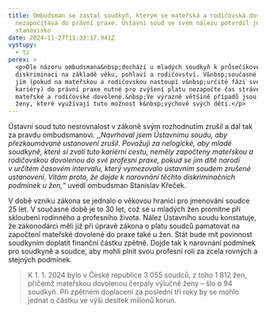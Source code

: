 ```yaml
---
title: Ombudsman se zastal soudkyň, kterým se mateřská a rodičovská dovolená
  nezapočítává do právní praxe. Ústavní soud ve svém nálezu potvrdil jeho
  stanovisko
date: 2024-11-27T11:33:17.941Z
vystupy:
  - tz
perex: >
  <p>Dle názoru ombudsmana&nbsp;dochází u mladých soudkyň k průsečíkové
  diskriminaci na základě věku, pohlaví a rodičovství. V&nbsp;současné době se
  jim (pokud na mateřskou a rodičovskou nastoupí v&nbsp;určité fázi své pracovní
  kariéry) do právní praxe nutné pro zvýšení platu nezapočte čas strávený na
  mateřské a rodičovské dovolené.&nbsp;Ve výrazné většině případů jsou to právě
  ženy, které využívají tuto možnost k&nbsp;výchově svých dětí.</p>
---
```

<p>Ústavní soud tuto nesrovnalost v&nbsp;zákoně svým rozhodnutím zrušil a dal tak za pravdu ombudsmanovi. ,,<em>Navrhoval jsem Ústavnímu soudu, aby přezkoumávané ustanovení zrušil.&nbsp;Považuji za nelogické, aby mladé soudkyně, které si zvolí tuto kariérní cestu, neměly započteny mateřskou a rodičovskou dovolenou do své profesní praxe, pokud se jim dítě narodí v&nbsp;určitém časovém intervalu, který vymezovalo ústavním soudem zrušené ustanovení. Vítám proto, že dojde k&nbsp;narovnání těchto diskriminačních podmínek u žen,&ldquo; </em>uvedl ombudsman Stanislav Křeček.</p>

<p>V&nbsp;době vzniku zákona se jednalo o věkovou hranici pro jmenování soudce 25 let. V&nbsp;současné době je to 30 let, což se u mladých žen promítne při skloubení rodinného a profesního života. Nález Ústavního soudu konstatuje, že zákonodárci měli již při úpravě zákona o platu soudců pamatovat na započtení mateřské dovolené do praxe také u žen. Stát bude mít povinnost soudkyním doplatit finanční částku zpětně.<em> </em>Dojde tak k&nbsp;narovnání podmínek pro soudkyně a soudce, aby mohli plnit svou profesní roli za zcela rovných a stejných podmínek.</p>

<blockquote>
<p>K&nbsp;1. 1. 2024 bylo v&nbsp;České republice 3&nbsp;055 soudců, z&nbsp;toho 1&nbsp;812 žen, přičemž mateřskou dovolenou čerpaly výlučně ženy &ndash; šlo o 94 soudkyň. Při zpětném doplacení za poslední tři roky by se mohlo jednat o částku ve výši desítek milionů korun.</p>
</blockquote>
